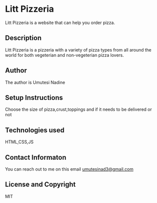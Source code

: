 # Litt Pizzeria
Litt Pizzeria is a website that can help you order pizza.
## Description
Litt Pizzeria is a pizzeria with a variety of pizza types from all around the world for both vegeterian and non-vegeterian pizza lovers.
## Author
The author is Umutesi Nadine
## Setup Instructions
Choose the size of pizza,crust,toppings and if it needs to be delivered or not
## Technologies used
HTML,CSS,JS
## Contact Informaton
You can reach out to me on this email umutesinad3@gmail.com
## License and Copyright
MIT
